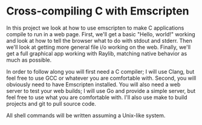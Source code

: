 # Cross-compiling C with Emscripten

In this project we look at how to use emscripten to make C
applications compile to run in a web page. First, we'll get a basic
"Hello, world!"
working and look at how to tell the browser what to do with
stdout and stderr. Then we'll look at getting more general
file i/o working on the web. Finally, we'll get a full graphical app
working with Raylib, matching native behavior as much as possible.

In order to follow along you will first need a C
compiler; I will use Clang, but feel free to use GCC or whatever you
are comfortable with. Second, you will obviously need to have
Emscripten installed. You will also need a web server to test
your web builds; I will use Go and provide a simple server, but feel
free to use what you are comfortable with. I'll also use make to
build projects and git to pull source code.

All shell commands will be written assuming a Unix-like system.
